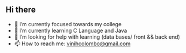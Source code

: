 ## Hi there
- 🔭 I’m currently focused towards my college
- 🌱 I’m currently learning C Language and Java
- 🤔 I’m looking for help with learning (data bases/ front && back end)
- 📫 How to reach me: vinihcolombo@gmail.com
